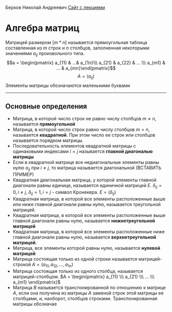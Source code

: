 Берков Николай Андреевич
[Сайт с лекциями]()
# Алгебра матриц
Матрицей размером $[m * n]$ называется прямоугольная таблица составленная из $m$ строк и $n$ столбцов, заполненная некоторыми значениями $a_{ij}$ произвольного типа.
$$a = \begin{pmatrix} a_{11} & ...& a_{1n}\\\ a_{21} & a_{22} & ... \\\ a_{m1} & ... & a_{mn}\end{pmatrix}$$
$$A = (a_{ij})$$
Элементы матрицы обозначаются маленькими буквами

--------
## Основные определения
 - Матрица, в которой число строк не равно числу столбцов $m \ne n$, называется **прямоугольной**
 - Матрица, в которой число строк равно числу столбцов $m = n$, называется **квадратной**. При этом число ее строк или столбцов называется порядком матрицы.
 - Последовательность элементов квадратной матрицы с одинаковыми индексами $i = j$ называется **главной диагональю матрицы**
 - Если в квадратной матрице все недиагональные элементы равны нулю $a_{ij}$ при $i \ne j$, то матрица называется диагональной (ВСТАВИТЬ ПРИМЕР)
 - Квадратная диагональная матрица, у которой элементы главной диагонали равны единице, называется единичной матрицей $E$. $\delta_{ij}  = 0, i\ne j$, $\delta_{ij} = 1, i = j$ - символ Кронекера. $E = (\delta_{ij})$
 - Квадратная матрица, в которой все элементы расположенные выше или ниже главной диагонали равны нулю, называется треугольной матрицей.
 - Квадратная матрица, в которой все элементы расположенные выше главной диагонали равны нулю, называется **нижнетреугольной матрицей**
 - Квадратная матрица, в которой все элементы расположенные ниже главной диагонали равны нулю, называется **верхнетреугольной матрицей**.
 - Матрица, все элементы которой равны нулю, называется **нулевой матрицей**
 - Матрица состоящая только из одной строки называется матрицей-строкой $A = (a_{11}, a_{12}, ..., a_{1n})$
 - Матрица состоящая только из одного столбца, называется матрицей-столбцом. $A = \begin{pmatrix} a_{11} \\\ a_{21} \\\ ... \\\ a_{m1} \end{pmatrix}$
 - Матрица $B$ называется транспонированной по отношению к матрице $A$, если она получена из матрицы $A$ заменой строк этой матрицы ее столбцами, и, наоборот, столбцов строками. Транспонированная матрицы обозначае
